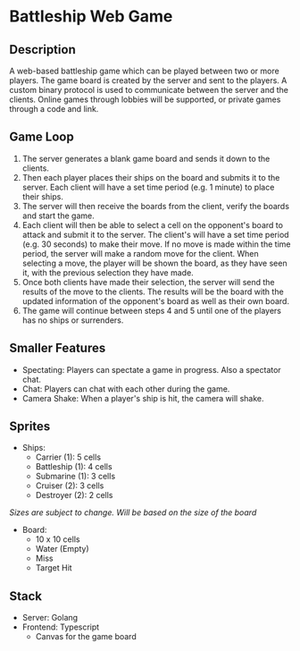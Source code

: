 # Battleship Web Game

## Description

A web-based battleship game which can be played between two or more players.
The game board is created by the server and sent to the players.
A custom binary protocol is used to communicate between the server and the clients.
Online games through lobbies will be supported, or private games through a code and 
link.


## Game Loop

1. The server generates a blank game board and sends it down to the clients.
2. Then each player places their ships on the board and submits it to the server. Each client
   will have a set time period (e.g. 1 minute) to place their ships.
3. The server will then receive the boards from the client, verify the boards and start the 
   game.
4. Each client will then be able to select a cell on the opponent's board to attack and submit it
   to the server. The client's will have a set time period (e.g. 30 seconds) to make their move.
   If no move is made within the time period, the server will make a random move for the client.
   When selecting a move, the player will be shown the board, as they have seen it, with the previous
   selection they have made.
5. Once both clients have made their selection, the server will send the results of the move to the 
   clients. The results will be the board with the updated information of the opponent's board as well
   as their own board.
6. The game will continue between steps 4 and 5 until one of the players has no ships or surrenders.


## Smaller Features

- Spectating: Players can spectate a game in progress. Also a spectator chat.
- Chat: Players can chat with each other during the game.
- Camera Shake: When a player's ship is hit, the camera will shake.

## Sprites 

- Ships: 
  - Carrier (1): 5 cells
  - Battleship (1): 4 cells
  - Submarine (1): 3 cells
  - Cruiser (2): 3 cells
  - Destroyer (2): 2 cells

*Sizes are subject to change. Will be based on the size of the board*

- Board:
    - 10 x 10 cells
    - Water (Empty)
    - Miss
    - Target Hit

## Stack

- Server: Golang
- Frontend: Typescript
  - Canvas for the game board
